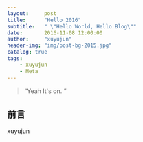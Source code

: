 ```yaml
---
layout:     post
title:      "Hello 2016"
subtitle:   " \"Hello World, Hello Blog\""
date:       2016-11-08 12:00:00
author:     "xuyujun"
header-img: "img/post-bg-2015.jpg"
catalog: true
tags:
    - xuyujun
    - Meta
---
```


> “Yeah It's on. ”


## 前言

xuyujun

